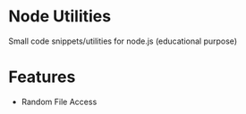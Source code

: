# Node Utilities
Small code snippets/utilities for node.js (educational purpose)


# Features
- Random File Access

